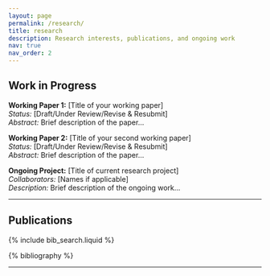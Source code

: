 ```yaml
---
layout: page
permalink: /research/
title: research
description: Research interests, publications, and ongoing work
nav: true
nav_order: 2
---
```

<!-- _pages/research.md -->


## Work in Progress

**Working Paper 1:** [Title of your working paper]  
*Status:* [Draft/Under Review/Revise & Resubmit]  
*Abstract:* Brief description of the paper...

**Working Paper 2:** [Title of your second working paper]  
*Status:* [Draft/Under Review/Revise & Resubmit]  
*Abstract:* Brief description of the paper...

**Ongoing Project:** [Title of current research project]  
*Collaborators:* [Names if applicable]  
*Description:* Brief description of the ongoing work...

---


## Publications

<!-- Bibsearch Feature -->
{% include bib_search.liquid %}
<div class="publications">
{% bibliography %}
</div>

---

